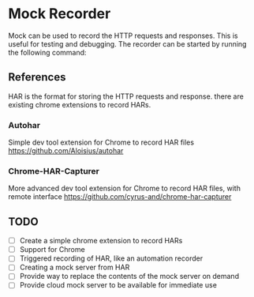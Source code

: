 # Mock Recorder

Mock can be used to record the HTTP requests and responses. This is useful for testing and debugging. The recorder can be started by running the following command:

## References
HAR is the format for storing the HTTP requests and response. there are existing chrome extensions to record HARs.

### Autohar
Simple dev tool extension for Chrome to record HAR files
https://github.com/Aloisius/autohar

### Chrome-HAR-Capturer
More advanced dev tool extension for Chrome to record HAR files, with remote interface
https://github.com/cyrus-and/chrome-har-capturer

## TODO

- [ ] Create a simple chrome extension to record HARs
- [ ] Support for Chrome
- [ ] Triggered recording of HAR, like an automation recorder
- [ ] Creating a mock server from HAR
- [ ] Provide way to replace the contents of the mock server on demand
- [ ] Provide cloud mock server to be available for immediate use